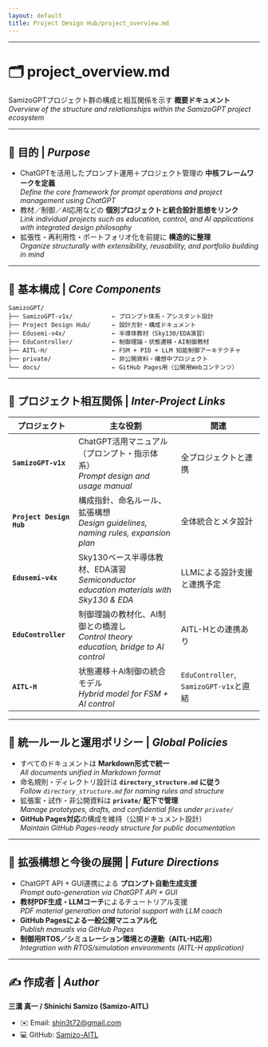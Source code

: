```yaml
---
layout: default
title: Project Design Hub/project_overview.md
---
```


---

# 🗂 project_overview.md

SamizoGPTプロジェクト群の構成と相互関係を示す **概要ドキュメント**  
*Overview of the structure and relationships within the SamizoGPT project ecosystem*

---

## 🎯 目的 | *Purpose*

- ChatGPTを活用したプロンプト運用＋プロジェクト管理の **中核フレームワークを定義**  
  *Define the core framework for prompt operations and project management using ChatGPT*  
- 教材／制御／AI応用などの **個別プロジェクトと統合設計思想をリンク**  
  *Link individual projects such as education, control, and AI applications with integrated design philosophy*  
- 拡張性・再利用性・ポートフォリオ化を前提に **構造的に整理**  
  *Organize structurally with extensibility, reusability, and portfolio building in mind*  

---

## 🧱 基本構成 | *Core Components*

```plaintext
SamizoGPT/
├── SamizoGPT-v1x/           ← プロンプト体系・アシスタント設計
├── Project Design Hub/      ← 設計方針・構成ドキュメント
├── Edusemi-v4x/             ← 半導体教材（Sky130/EDA演習）
├── EduController/           ← 制御理論・状態遷移・AI制御教材
├── AITL-H/                  ← FSM + PID + LLM 知能制御アーキテクチャ
├── private/                 ← 非公開資料・構想中プロジェクト
└── docs/                    ← GitHub Pages用（公開用Webコンテンツ）
```

---

## 🔗 プロジェクト相互関係 | *Inter-Project Links*

| プロジェクト | 主な役割 | 関連 |
|--------------|-----------|-------|
| **`SamizoGPT-v1x`** | ChatGPT活用マニュアル（プロンプト・指示体系）<br>*Prompt design and usage manual* | 全プロジェクトと連携 |
| **`Project Design Hub`** | 構成指針、命名ルール、拡張構想<br>*Design guidelines, naming rules, expansion plan* | 全体統合とメタ設計 |
| **`Edusemi-v4x`** | Sky130ベース半導体教材、EDA演習<br>*Semiconductor education materials with Sky130 & EDA* | LLMによる設計支援と連携予定 |
| **`EduController`** | 制御理論の教材化、AI制御との橋渡し<br>*Control theory education, bridge to AI control* | AITL-Hとの連携あり |
| **`AITL-H`** | 状態遷移＋AI制御の統合モデル<br>*Hybrid model for FSM + AI control* | `EduController`, `SamizoGPT-v1x`と直結 |

---

## 📌 統一ルールと運用ポリシー | *Global Policies*

- すべてのドキュメントは **Markdown形式で統一**  
  *All documents unified in Markdown format*  
- 命名規則・ディレクトリ設計は **`directory_structure.md` に従う**  
  *Follow `directory_structure.md` for naming rules and structure*  
- 拡張案・試作・非公開資料は **`private/` 配下で管理**  
  *Manage prototypes, drafts, and confidential files under `private/`*  
- **GitHub Pages対応**の構成を維持（公開ドキュメント設計）  
  *Maintain GitHub Pages-ready structure for public documentation*  

---

## 🧭 拡張構想と今後の展開 | *Future Directions*

- ChatGPT API + GUI連携による **プロンプト自動生成支援**  
  *Prompt auto-generation via ChatGPT API + GUI*  
- **教材PDF生成・LLMコーチ**によるチュートリアル支援  
  *PDF material generation and tutorial support with LLM coach*  
- **GitHub Pagesによる一般公開マニュアル化**  
  *Publish manuals via GitHub Pages*  
- **制御用RTOS／シミュレーション環境との連動（AITL-H応用）**  
  *Integration with RTOS/simulation environments (AITL-H application)*  

---

## ✍ 作成者 | *Author*

**三溝 真一 / Shinichi Samizo (Samizo-AITL)**  
- ✉️ Email: [shin3t72@gmail.com](mailto:shin3t72@gmail.com)  
- 💻 GitHub: [Samizo-AITL](https://github.com/Samizo-AITL)
